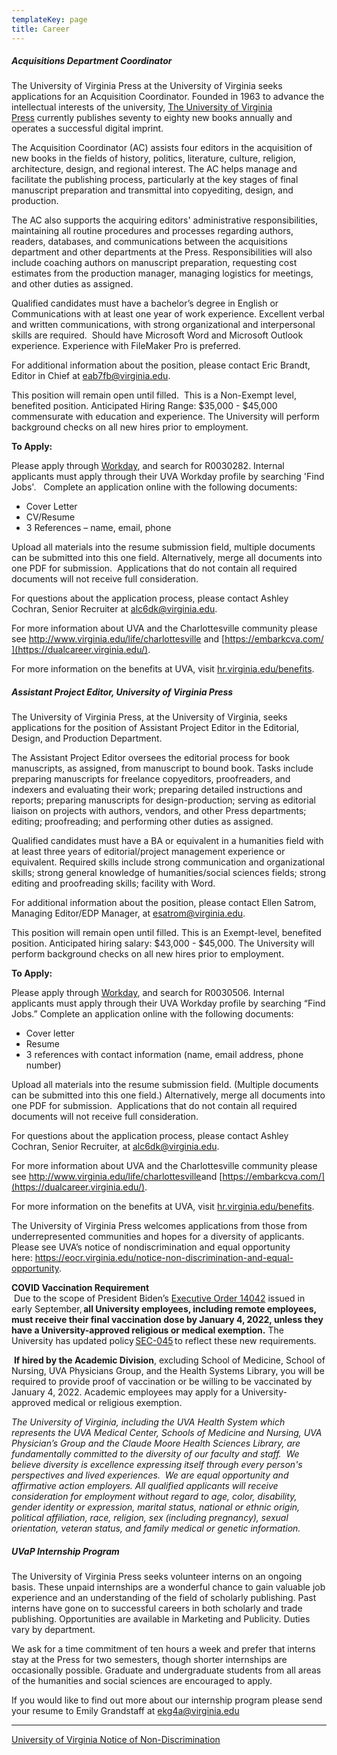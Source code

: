 ```yaml
---
templateKey: page
title: Career
---
```

##### Acquisitions Department Coordinator

The University of Virginia Press at the University of Virginia seeks applications for an Acquisition Coordinator. Founded in 1963 to advance the intellectual interests of the university, [The University of Virginia Press](https://www.upress.virginia.edu/) currently publishes seventy to eighty new books annually and operates a successful digital imprint.

The Acquisition Coordinator (AC) assists four editors in the acquisition of new books in the fields of history, politics, literature, culture, religion, architecture, design, and regional interest. The AC helps manage and facilitate the publishing process, particularly at the key stages of final manuscript preparation and transmittal into copyediting, design, and production.

The AC also supports the acquiring editors' administrative responsibilities, maintaining all routine procedures and processes regarding authors, readers, databases, and communications between the acquisitions department and other departments at the Press. Responsibilities will also include coaching authors on manuscript preparation, requesting cost estimates from the production manager, managing logistics for meetings, and other duties as assigned.

Qualified candidates must have a bachelor’s degree in English or Communications with at least one year of work experience. Excellent verbal and written communications, with strong organizational and interpersonal skills are required.  Should have Microsoft Word and Microsoft Outlook experience. Experience with FileMaker Pro is preferred. 

For additional information about the position, please contact Eric Brandt, Editor in Chief at [eab7fb@virginia.edu](mailto:eab7fb@virginia.edu).

This position will remain open until filled.  This is a Non-Exempt level, benefited position. Anticipated Hiring Range: $35,000 - $45,000 commensurate with education and experience. The University will perform background checks on all new hires prior to employment.

**To Apply:**

Please apply through [Workday](http://uva.wd1.myworkdayjobs.com/UVAJobs), and search for R0030282. Internal applicants must apply through their UVA Workday profile by searching 'Find Jobs'.   Complete an application online with the following documents:

* Cover Letter
* CV/Resume
* 3 References – name, email, phone

Upload all materials into the resume submission field, multiple documents can be submitted into this one field. Alternatively, merge all documents into one PDF for submission.  Applications that do not contain all required documents will not receive full consideration.

For questions about the application process, please contact Ashley Cochran, Senior Recruiter at [alc6dk@virginia.edu](mailto:alc6dk@virginia.edu).

For more information about UVA and the Charlottesville community please see <http://www.virginia.edu/life/charlottesville> and [https://embarkcva.com/](https://dualcareer.virginia.edu/).

For more information on the benefits at UVA, visit [hr.virginia.edu/benefits](https://urldefense.proofpoint.com/v2/url?u=http-3A__hr.virginia.edu_benefits&d=DwMGaQ&c=Cu5g146wZdoqVuKpTNsYHeFX_rg6kWhlkLF8Eft-wwo&r=vc6Qja9eoPBnlgIE5EUK0g&m=OO516Gnq_-L1tY4J4dV3ApY5ij9aOqYrapE9z6RNG_g&s=hyZUs1gwzbnuh0FphzYoHvEH57oDfrHshRePFRvE1oc&e=). 

##### Assistant Project Editor, University of Virginia Press

The University of Virginia Press, at the University of Virginia, seeks applications for the position of Assistant Project Editor in the Editorial, Design, and Production Department.

The Assistant Project Editor oversees the editorial process for book manuscripts, as assigned, from manuscript to bound book. Tasks include preparing manuscripts for freelance copyeditors, proofreaders, and indexers and evaluating their work; preparing detailed instructions and reports; preparing manuscripts for design-production; serving as editorial liaison on projects with authors, vendors, and other Press departments; editing; proofreading; and performing other duties as assigned.

Qualified candidates must have a BA or equivalent in a humanities field with at least three years of editorial/project management experience or equivalent. Required skills include strong communication and organizational skills; strong general knowledge of humanities/social sciences fields; strong editing and proofreading skills; facility with Word.

For additional information about the position, please contact Ellen Satrom, Managing Editor/EDP Manager, at [esatrom@virginia.edu](mailto:esatrom@virginia.edu).

This position will remain open until filled. This is an Exempt-level, benefited position. Anticipated hiring salary: $43,000 - $45,000. The University will perform background checks on all new hires prior to employment.

**To Apply:** 

Please apply through [Workday](http://uva.wd1.myworkdayjobs.com/UVAJobs), and search for R0030506. Internal applicants must apply through their UVA Workday profile by searching “Find Jobs.” Complete an application online with the following documents:

* Cover letter
* Resume
* 3 references with contact information (name, email address, phone number)

Upload all materials into the resume submission field. (Multiple documents can be submitted into this one field.) Alternatively, merge all documents into one PDF for submission.  Applications that do not contain all required documents will not receive full consideration.

For questions about the application process, please contact Ashley Cochran, Senior Recruiter, at [alc6dk@virginia.edu](mailto:alc6dk@virginia.edu).

For more information about UVA and the Charlottesville community please see <http://www.virginia.edu/life/charlottesville>and [https://embarkcva.com/](https://dualcareer.virginia.edu/).

For more information on the benefits at UVA, visit [hr.virginia.edu/benefits](https://urldefense.proofpoint.com/v2/url?u=http-3A__hr.virginia.edu_benefits&d=DwMGaQ&c=Cu5g146wZdoqVuKpTNsYHeFX_rg6kWhlkLF8Eft-wwo&r=vc6Qja9eoPBnlgIE5EUK0g&m=OO516Gnq_-L1tY4J4dV3ApY5ij9aOqYrapE9z6RNG_g&s=hyZUs1gwzbnuh0FphzYoHvEH57oDfrHshRePFRvE1oc&e=). 

The University of Virginia Press welcomes applications from those from underrepresented communities and hopes for a diversity of applicants. Please see UVA’s notice of nondiscrimination and equal opportunity here: <https://eocr.virginia.edu/notice-non-discrimination-and-equal-opportunity>.

**COVID Vaccination Requirement**\
 Due to the scope of President Biden’s [Executive Order 14042](https://www.whitehouse.gov/briefing-room/presidential-actions/2021/09/09/executive-order-on-ensuring-adequate-covid-safety-protocols-for-federal-contractors/) issued in early September, **all University employees, including remote employees, must receive their final vaccination dose by January 4, 2022, unless they have a University-approved religious or medical exemption.** The University has updated policy [SEC-045](http://uvapolicy.virginia.edu/policy/SEC-045) to reflect these new requirements.   

 **If hired by the Academic Division**, excluding School of Medicine, School of Nursing, UVA Physicians Group, and the Health Systems Library, you will be required to provide proof of vaccination or be willing to be vaccinated by January 4, 2022. Academic employees may apply for a University-approved medical or religious exemption. 

*The University of Virginia, including the UVA Health System which represents the UVA Medical Center, Schools of Medicine and Nursing, UVA Physician’s Group and the Claude Moore Health Sciences Library,* *are fundamentally committed to the diversity of our faculty and staff.  We believe diversity is excellence expressing itself through every person's perspectives and lived experiences.  We are equal opportunity and affirmative action employers. All qualified applicants will receive consideration for employment without regard to age, color, disability, gender identity or expression, marital status, national or ethnic origin, political affiliation, race, religion, sex (including pregnancy), sexual orientation, veteran status, and family medical or genetic information.*

##### UVaP Internship Program

The University of Virginia Press seeks volunteer interns on an ongoing basis. These unpaid internships are a wonderful chance to gain valuable job experience and an understanding of the field of scholarly publishing. Past interns have gone on to successful careers in both scholarly and trade publishing. Opportunities are available in Marketing and Publicity. Duties vary by department.

We ask for a time commitment of ten hours a week and prefer that interns stay at the Press for two semesters, though shorter internships are occasionally possible. Graduate and undergraduate students from all areas of the humanities and social sciences are encouraged to apply.

If you would like to find out more about our internship program please send your resume to Emily Grandstaff at [ekg4a@virginia.edu](mailto:ekg4a@virginia.edu)[](mailto:efd4s@virginia.edu)

- - -

[University of Virginia Notice of Non-Discrimination](http://www.virginia.edu/eop/nondiscriminationandequalopportunity.html)